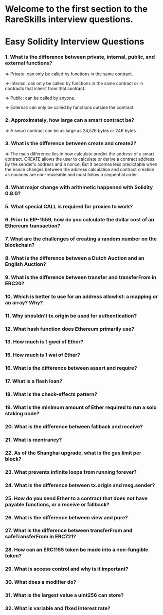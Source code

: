 # Welcome to the first section to the RareSkills interview questions.

# Easy Solidity Interview Questions

### 1. What is the difference between private, internal, public, and external functions?
=>  Private: can only be called by functions in the same contract.

=>  Internal: can only be called by functions in the same contract or in contracts that inherit from that contract.

=>  Public: can be called by anyone.

=>  External: can only be called by functions outside the contract

### 2. Approximately, how large can a smart contract be?
=>  A smart contract can be as large as 24,576 bytes or 24K bytes

### 3. What is the difference between create and create2?
=> The main difference lies in how calculate predict the address of a smart contract.
CREATE allows the user to calculate or derive a contract address by the sender's address and a nonce, But it becomes less predictable when the nonce changes between the address calculation and contract creation as nounces are non-reuseable and must follow a sequential order. 

### 4. What major change with arithmetic happened with Solidity 0.8.0?

### 5. What special CALL is required for proxies to work?

### 6. Prior to EIP-1559, how do you calculate the dollar cost of an Ethereum transaction?

### 7. What are the challenges of creating a random number on the blockchain?

### 8. What is the difference between a Dutch Auction and an English Auction?

### 9. What is the difference between transfer and transferFrom in ERC20?

### 10. Which is better to use for an address allowlist: a mapping or an array? Why?

### 11. Why shouldn’t tx.origin be used for authentication?

### 12. What hash function does Ethereum primarily use?

### 13. How much is 1 gwei of Ether?
    
### 15. How much is 1 wei of Ether?

### 16. What is the difference between assert and require?

### 17. What is a flash loan?

### 18. What is the check-effects pattern?

### 19. What is the minimum amount of Ether required to run a solo staking node?

### 20. What is the difference between fallback and receive?

### 21. What is reentrancy?

### 22. As of the Shanghai upgrade, what is the gas limit per block?

### 23. What prevents infinite loops from running forever?

### 24. What is the difference between tx.origin and msg.sender?

### 25. How do you send Ether to a contract that does not have payable functions, or a receive or fallback?

### 26. What is the difference between view and pure?

### 27. What is the difference between transferFrom and safeTransferFrom in ERC721?

### 28. How can an ERC1155 token be made into a non-fungible token?

### 29. What is access control and why is it important?

### 30. What does a modifier do?

### 31. What is the largest value a uint256 can store?

### 32. What is variable and fixed interest rate?
